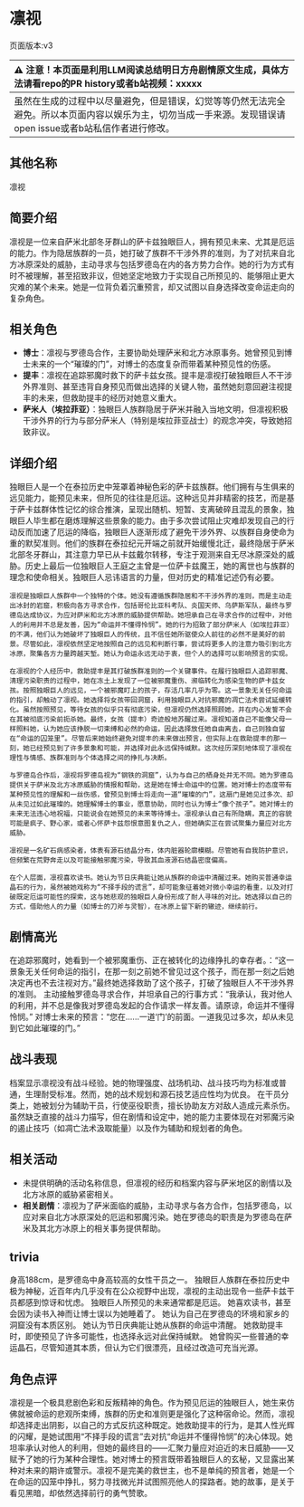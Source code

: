 # 凛视
页面版本:v3
 

| :warning: 注意！本页面是利用LLM阅读总结明日方舟剧情原文生成，具体方法请看repo的PR history或者b站视频：xxxxx           |
|:----------------------------|
| 虽然在生成的过程中以尽量避免，但是错误，幻觉等等仍然无法完全避免。所以本页面内容以娱乐为主，切勿当成一手来源。发现错误请open issue或者b站私信作者进行修改。|



## 其他名称
凛视
## 简要介绍
凛视是一位来自萨米北部冬牙群山的萨卡兹独眼巨人，拥有预见未来、尤其是厄运的能力。作为隐居族群的一员，她打破了族群不干涉外界的准则，为了对抗来自北方冰原深处的威胁，主动寻求与包括罗德岛在内的各方势力合作。她的行为方式有时不被理解，甚至招致非议，但她坚定地致力于实现自己所预见的、能够阻止更大灾难的某个未来。她是一位背负着沉重预言，却又试图以自身选择改变命运走向的复杂角色。
## 相关角色
-   **博士**：凛视与罗德岛合作，主要协助处理萨米和北方冰原事务。她曾预见到博士未来的一个“璀璨的门”，对博士的态度复杂而带着某种预见性的伤感。
-   **提丰**：凛视在追踪邪魔时救下的萨卡兹女孩。提丰是凛视打破独眼巨人不干涉外界准则、甚至违背自身预见而做出选择的关键人物，虽然她刻意回避注视提丰的未来，但救助提丰的经历对她意义重大。
-   **萨米人（埃拉菲亚）**：独眼巨人族群隐居于萨米并融入当地文明，但凛视积极干涉外界的行为与部分萨米人（特别是埃拉菲亚战士）的观念冲突，导致她招致非议。
## 详细介绍
独眼巨人是一个在泰拉历史中笼罩着神秘色彩的萨卡兹族群。他们拥有与生俱来的远见能力，能预见未来，但所见的往往是厄运。这种远见并非精密的技艺，而是基于萨卡兹群体性记忆的综合推演，呈现出随机、短暂、支离破碎且混乱的景象，独眼巨人毕生都在磨炼理解这些景象的能力。由于多次尝试阻止灾难却发现自己的行动反而加速了厄运的降临，独眼巨人逐渐形成了避免干涉外界、以族群自身使命为重的默契准则。他们的族群在泰拉纪元开端之前就开始缓慢北迁，最终隐居于萨米北部冬牙群山，其注意力早已从卡兹戴尔转移，专注于观测来自无尽冰原深处的威胁。历史上最后一位独眼巨人王庭之主曾是一位萨卡兹魔王，她的离世也与族群的理念和使命相关。独眼巨人忌讳语言的力量，但对历史的精准记述仍有必要。

    凛视是独眼巨人族群中一个独特的个体。她没有遵循族群隐居和不干涉外界的准则，而是主动走出冰封的岩窟，积极向各方寻求合作，包括哥伦比亚科考队、炎国天师、乌萨斯军队，最终与罗德岛达成协议，为应对萨米和北方冰原的威胁提供帮助。她坦承自己在寻求合作的过程中，对他人的利用并不总是友善，因为“命运并不懂得怜悯”。她的行为招致了部分萨米人（如埃拉菲亚）的不满，他们认为她破坏了独眼巨人的传统，且不信任她所驱使众人前往的必然不是美好的前景。尽管如此，凛视依然坚定地按照自己的远见和判断行事，尝试将更多人的注意力吸引到北方冰原，聚集各方力量跨越天堑。她认为命运永远无动于衷，但个人的选择可以影响预言的实现。

    在凛视的个人经历中，救助提丰是其打破族群准则的一个关键事件。在履行独眼巨人追踪邪魔、清理污染职责的过程中，她在冻土上发现了一位被邪魔重伤、濒临转化为感染生物的萨卡兹女孩。按照独眼巨人的远见，一个被邪魔盯上的孩子，存活几率几乎为零。这一景象无关任何命运的指引，却触动了凛视。她选择将女孩带回洞窟，利用独眼巨人对抗邪魔的凋亡法术尝试延缓转化。虽然按照预见，等待女孩的似乎只有彻底污染，但凛视仍然选择照顾她，并在内心发誓不会在其被彻底污染前扼杀她。最终，女孩（提丰）奇迹般地苏醒过来。凛视知道自己不能像父母一样照料她，认为她应该挣脱一切束缚和必然的命运，因此选择放任她自由离去，自己则独自留在“命运的囚笼里”。尽管后来她始终避免对提丰的未来做出预言，但实际上在救助提丰的那一刻，她已经预见到了许多景象和可能，并选择对此永远保持缄默。这次经历深刻地体现了凛视在理性与情感、族群准则与个体选择之间的挣扎与决断。

    与罗德岛合作后，凛视将罗德岛视为“钢铁的洞窟”，认为与自己的栖身处并无不同。她为罗德岛提供关于萨米及北方冰原威胁的情报和帮助，这是她在博士命运中的位置。她对博士的态度带有某种预见性的理解和一丝伤感，曾预见到博士将走向一道“璀璨的门”，这扇门是她见过多次、却从未见过如此璀璨的。她理解博士的事业，愿意协助，同时也认为博士“像个孩子”。她对博士的未来无法违心地祝福，只能说会在她预见的未来等待博士。凛视承认自己有所隐瞒，真正的容貌可能是疯子、野心家，或者心怀萨卡兹怨恨意图复仇之人，但她确实正在尝试聚集力量应对北方威胁。

    凛视是一名矿石病感染者，体表有源石结晶分布，体内脏器轮廓模糊。尽管她有自我防护意识，但频繁在荒野奔走以及可能接触邪魔污染，导致其血液源石结晶密度偏高。

    在个人层面，凛视喜欢读书。她认为节日庆典能让她从族群的命运中清醒过来。她购买普通幸运晶石的行为，虽然被她戏称为“不择手段的谎言”，却可能象征着她对微小幸运的看重，以及对打破既定厄运可能性的探索，这与她悲观的独眼巨人身份形成了耐人寻味的对比。她选择以自己的方式，借助他人的力量（如博士的刀斧与灵智），在冰原上留下新的辙迹，继续前行。
## 剧情高光
在追踪邪魔时，她看到一个被邪魔重伤、正在被转化的边缘挣扎的幸存者。：“这一景象无关任何命运的指引，在那一刻之前她不曾见过这个孩子，而在那一刻之后她决定再也不去注视对方。”最终她选择救助了这个孩子，打破了独眼巨人不干涉外界的准则。
    主动接触罗德岛寻求合作，并坦承自己的行事方式：“我承认，我对他人的利用，并不总是像我对罗德岛发起的合作请求一样友善。请原谅，命运并不懂得怜悯。”
    对博士未来的预言：“您在......一道‘门’的前面。一道我见过多次，却从未见到它如此璀璨的门。”
## 战斗表现
档案显示凛视没有战斗经验。她的物理强度、战场机动、战斗技巧均为标准或普通，生理耐受标准。然而，她的战术规划和源石技艺适应性均为优良。
    在干员分类上，她被划分为辅助干员，行使巫役职责，擅长协助友方对敌人造成元素杀伤。虽然缺乏直接的战斗力描写，但在剧情和设定中，她的能力主要体现在对邪魔污染的遏止技巧（如凋亡法术汲取能量）以及作为辅助和规划者的角色。
## 相关活动
-   未提供明确的活动名称信息，但凛视的经历和档案内容与萨米地区的剧情以及北方冰原的威胁紧密相关。
-   **相关剧情**：凛视为了萨米面临的威胁，主动寻求与各方合作，包括罗德岛，以应对来自北方冰原深处的厄运和邪魔污染。她在罗德岛的职责是为罗德岛在萨米及其北方冰原上的相关事务提供帮助。
## trivia
身高188cm，是罗德岛中身高较高的女性干员之一。
    独眼巨人族群在泰拉历史中极为神秘，近百年内几乎没有在公众视野中出现，凛视的主动出现令一些萨卡兹干员都感到惊讶和忧虑。
    独眼巨人所预见的未来通常都是厄运。
    她喜欢读书，甚至会因为读书入神而让博士误以为她睡着了。
    她认为自己在罗德岛的环境和家乡的洞窟没有本质区别。
    她认为节日庆典能让她从族群的命运中清醒。
    她救助提丰时，即使预见了许多可能性，也选择永远对此保持缄默。
    她曾购买一些普通的幸运晶石，尽管知道其本质，但认为它们很漂亮，且经过改造可充当光源。
## 角色点评
凛视是一个极具悲剧色彩和反叛精神的角色。作为预见厄运的独眼巨人，她生来仿佛就被命运的悲观所束缚，族群的历史和准则更是强化了这种宿命论。然而，凛视却选择走出阴影，以自己的方式反抗这种既定。她救助提丰的行为，是其人性光辉的闪耀，是她试图用“不择手段的谎言”去对抗“命运并不懂得怜悯”的决心体现。她坦率承认对他人的利用，但她的最终目的——汇聚力量应对迫近的末日威胁——又赋予了她的行为某种合理性。她对博士的预言既带着独眼巨人的玄秘，又显露出某种对未来的期许或警示。凛视不是完美的救世主，也不是单纯的预言者，她是一个在命运的囚笼中挣扎，努力寻找微光并试图照亮他人的探路者。她的故事，是关于看见黑暗，却依然选择前行的勇气赞歌。